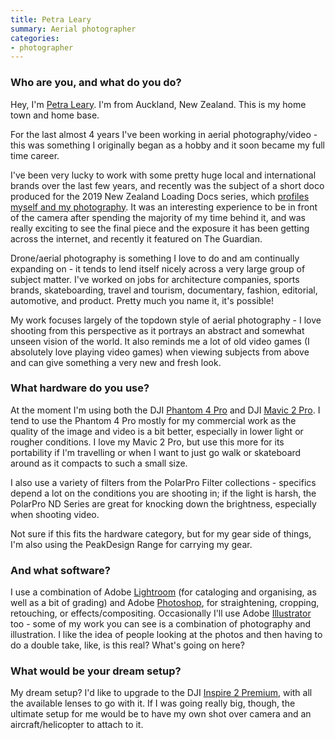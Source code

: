 ```yaml
---
title: Petra Leary
summary: Aerial photographer
categories:
- photographer 
---
```


### Who are you, and what do you do?

Hey, I'm [Petra Leary](https://www.petraleary.com/ "Petra's website."). I'm from Auckland, New Zealand. This is my home town and home base. 

For the last almost 4 years I've been working in aerial photography/video - this was something I originally began as a hobby and it soon became my full time career. 

I've been very lucky to work with some pretty huge local and international brands over the last few years, and recently was the subject of a short doco produced for the 2019 New Zealand Loading Docs series, which [profiles myself and my photography](https://loadingdocs.net/birdseye/ "A video profile on Petra and her work."). It was an interesting experience to be in front of the camera after spending the majority of my time behind it, and was really exciting to see the final piece and the exposure it has been getting across the internet, and recently it featured on The Guardian.

Drone/aerial photography is something I love to do and am continually expanding on - it tends to lend itself nicely across a very large group of subject matter. I've worked on jobs for architecture companies, sports brands, skateboarding, travel and tourism, documentary, fashion, editorial, automotive, and product. Pretty much you name it, it's possible!

My work focuses largely of the topdown style of aerial photography - I love shooting from this perspective as it portrays an abstract and somewhat unseen vision of the world. It also reminds me a lot of old video games (I absolutely love playing video games) when viewing subjects from above and can give something a very new and fresh look. 

### What hardware do you use?

At the moment I'm using both the DJI [Phantom 4 Pro][phantom-4-pro] and DJI [Mavic 2 Pro][mavic-2-pro]. I tend to use the Phantom 4 Pro mostly for my commercial work as the quality of the image and video is a bit better, especially in lower light or rougher conditions. I love my Mavic 2 Pro, but use this more for its portability if I'm travelling or when I want to just go walk or skateboard around as it compacts to such a small size.  

I also use a variety of filters from the PolarPro Filter collections - specifics depend a lot on the conditions you are shooting in; if the light is harsh, the PolarPro ND Series are great for knocking down the brightness, especially when shooting video.  

Not sure if this fits the hardware category, but for my gear side of things, I'm also using the PeakDesign Range for carrying my gear. 

### And what software?

I use a combination of Adobe [Lightroom][] (for cataloging and organising, as well as a bit of grading) and Adobe [Photoshop][], for straightening, cropping, retouching, or effects/compositing. Occasionally I'll use Adobe [Illustrator][] too - some of my work you can see is a combination of photography and illustration. I like the idea of people looking at the photos and then having to do a double take, like, is this real? What's going on here?

### What would be your dream setup?

My dream setup? I'd like to upgrade to the DJI [Inspire 2 Premium][inspire-2-premium], with all the available lenses to go with it. If I was going really big, though, the ultimate setup for me would be to have my own shot over camera and an aircraft/helicopter to attach to it.

[illustrator]: https://www.adobe.com/products/illustrator.html "A vector graphics editor."
[inspire-2-premium]: https://www.dji.com/us/inspire-2 "A drone."
[lightroom]: https://www.adobe.com/products/photoshop-lightroom.html "Photo management and editing software."
[mavic-2-pro]: https://www.dji.com/us/mavic-2 "A drone."
[phantom-4-pro]: https://www.dji.com/us/phantom-4-pro "A drone."
[photoshop]: https://www.adobe.com/products/photoshop.html "A bitmap image editor."
